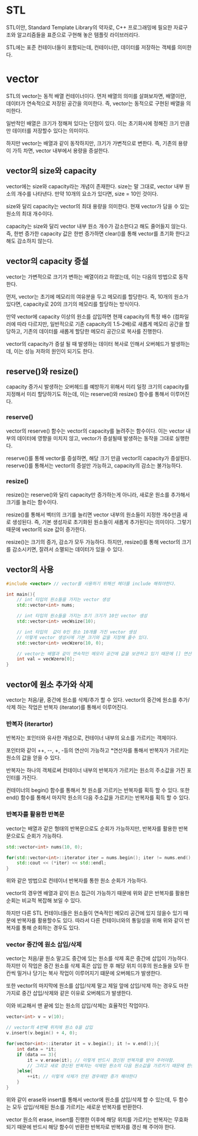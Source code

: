 # STL
STL이안, Standard Template Library의 약자로, C++ 프로그래밍에 필요한 자료구조와 알고리즘들을 표준으로 구현해 놓은 템플릿 라이브러리다.

STL에는 표준 컨테이너들이 포함되는데, 컨테이너란, 데이터를 저장하는 객체를 의미한다.

# vector
STL의 vector는 동적 배열 컨테이너이다. 먼저 배열의 의미를 살펴보자면, 배열이란, 데이터가 연속적으로 저장된 공간을 의미한다. 즉, vector는 동적으로 구현된 배열을 의미한다.

일반적인 배열은 크기가 정해져 있다는 단점이 있다. 이는 초기화시에 정해진 크기 만큼만 데이터를 저장할수 있다는 의미이다. 

하지만 vector는 배열과 같이 동작하지만, 크기가 가변적으로 변한다. 즉, 기존의 용량이 가득 차면, vector 내부에서 용량을 증설한다.

## vector의 size와 capacity
vector에는 size와 capacity라는 개념이 존재한다. size는 말 그대로, vector 내부 원소의 개수를 나타낸다. 만약 10개의 요소가 있다면, size = 10인 것이다.

size와 달리 capacity는 vector의 최대 용량을 의미한다. 현재 vector가 담을 수 있는 원소의 최대 개수이다.

capacity는 size와 달리 vector 내부 원소 개수가 감소한다고 해도 줄어들지 않는다. 즉, 한번 증가한 capacity 값은 한번 증가하면 clear()를 통해 vector를 초기화 한다고 해도 감소하지 않는다.

## vector의 capacity 증설
vector는 가변적으로 크기가 변하는 배열이라고 하였는데, 이는 다음의 방법으로 동작한다.

먼저, vector는 초기에 메모리의 여유분을 두고 메모리를 할당한다. 즉, 10개의 원소가 있다면, capacity로 20의 크기의 메모리를 할당하는 방식이다.

만약 vector에 capacity 이상의 원소를 삽입하면 현재 capacity의 특정 배수 (컴파일러에 따라 다르지만, 일반적으로 기존 capacity의 1.5-2배)로 새롭게 메모리 공간을 할당하고, 기존의 데이터를 새롭게 할당한 메모리 공간으로 복사를 진행한다.

vector의 capacity가 증설 될 때 발생하는 데이터 복사로 인해서 오버헤드가 발생하는데, 이는 성능 저하의 원인이 되기도 한다.

## reserve()와 resize()
capacity 증가시 발생하는 오버헤드를 예방하기 위해서 미리 일정 크기의 capacity를 지정해서 미리 할당하기도 하는데, 이는 reserve()와 resize() 함수를 통해서 이루어진다.

### reserve()
vector의 reserve() 함수는 vector의 capacity를 늘려주는 함수이다. 이는 vector 내부의 데이터에 영향을 미치지 않고, vector가 증설될때 발생하는 동작을 그대로 실행한다.

reserve()를 통해 vector를 증설하면, 해당 크기 만큼 vector의 capacity가 증설된다. reserve()를 통해서는 vector의 증설만 가능하고, capacity의 감소는 불가능하다.

### resize()
resize()는 reserve()와 달리 capacity만 증가하는게 아니라, 새로운 원소를 추가해서 크기를 늘리는 함수이다. 

resize()를 통해서 벡터의 크기를 늘리면 vector 내부의 원소들이 지정한 개수만큼 새로 생성된다. 즉, 기본 생성자로 초기화된 원소들이 새롭게 추가된다는 의미이다. 그렇기 때문에 vector의 size 값이 증가한다.

resize()는 크기의 증가, 감소가 모두 가능하다. 하지만, resize()를 통해 vector의 크기를 감소시키면, 잘려서 소멸되는 데이터가 있을 수 있다.

## vector의 사용
```cpp
#include <vector> // vector를 사용하기 위해선 헤더를 include 해줘야한다.

int main(){
    // int 타입의 원소들을 가지는 vector 생성
    std::vector<int> nums;

    // int 타입의 원소들을 가지는 초기 크기가 10인 vector 생성
    std::vector<int> vecWsize(10);

    // int 타입의  값이 0인 원소 10개를 가진 vector 생성
    // 이렇게 vector 생성시에 기본 크기와 값을 지정해 줄수 있다.
    std::vector<int> vecWzero(10, 0);

    // vector는 배열과 같이 연속적인 메모리 공간에 값을 보관하고 있기 때문에 [] 연산자를 통한 임의 접근 (Random Access)가 가능하다.
    int val = vecWzero[0];
}
```

## vector에 원소 추가와 삭제
vector는 처음/끝, 중간에 원소를 삭제/추가 할 수 있다. vector의 중간에 원소를 추가/삭제 하는 작업은 반복자 (iterator)를 통해서 이루어진다.

### 반복자 (iterartor)
반복자는 포인터와 유사한 개념으로, 컨테이너 내부의 요소를 가르키는 객체이다. 

포인터와 같이 ++, --, +, -등의 연산이 가능하고 *연산자를 통해서 반복자가 가르키는 원소의 값을 얻을 수 있다.

반복자는 하나의 객체로써 컨테이너 내부의 반복자가 가르키는 원소의 주소값을 가진 포인터를 가진다.

컨테이너의 begin() 함수를 통해서 첫 원소를 가르키는 반복자를 획득 할 수 있다. 또한 end() 함수를 통해서 마지막 원소의 다음 주소값을 가르키는 반복자를 획득 할 수 있다.

### 반복자를 활용한 반복문
vector는 배열과 같은 형태의 반복문으로도 순회가 가능하지만, 반복자를 활용한 반복문으로도 순회가 가능하다.

```cpp
std::vector<int> nums(10, 0);

for(std::vector<int>::iterator iter = nums.begin(); iter != nums.end(); ++iter){
    std::cout << (*iter) << std::endl;
}
```

위와 같은 방법으로 컨테이너 반복자를 통한 원소 순회가 가능하다.

vector의 경우엔 배열과 같이 원소 접근이 가능하기 때문에 위와 같은 반복자를 활용한 순회는 비교적 복잡해 보일 수 있다.

하지만 다른 STL 컨테이너들은 원소들이 연속적인 메모리 공간에 있지 않을수 있기 때문에 반복자를 활용할수도 있다. 따라서 다른 컨테이너와의 통일성을 위해 위와 같이 반복자를 통해 순회하는 경우도 있다.

### vector 중간에 원소 삽입/삭제
vector는 처음/끝 원소 말고도 중간에 있는 원소를 삭제 혹은 중간에 삽입이 가능하다. 하지만 이 작업은 중간 원소를 삭제 혹은 삽입 한 후 해당 위치 이후의 원소들을 모두 한칸씩 밀거나 당기는 복사 작업이 이루어지기 떄문에 오버헤드가 발생한다.

또한 vector의 마지막에 원소를 삽입/삭제 말고 제일 앞에 삽입/삭제 하는 경우도 마찬가지로 중간 삽입/삭제와 같은 이유로 오버헤드가 발생한다.

이와 비교해서 맨 끝에 있는 원소의 삽입/삭제는 효율적인 작업이다.

```cpp
vector<int> v = v(10);

// vector의 4번째 위치에 원소 0을 삽입
v.insert(v.begin() + 4, 0);

for(vector<int>::iterator it = v.begin(); it != v.end();){
    int data = *it;
    if (data == 3){
        it = v.erase(it); // 이렇게 반드시 갱신된 반복자를 받아 주어야함.
        // 그리고 새로 갱신된 반복자는 삭제된 원소의 다음 원소값을 가르키기 때문에 한번 더 반복해주어야한다.
    }else{
        ++it; // 이렇게 삭제가 안된 경우에만 증가 해야한다
    }
}
```
위와 같이 erase와 insert를 통해서 vector에 원소를 삽입/삭제 할 수 있는데, 두 함수는 모두 삽입/삭제된 원소를 가르키는 새로운 반복자를 반환한다.

vector 원소의 erase, insert를 진행한 이후에 해당 위치를 가르키는 반복자는 무효화 되기 때문에 반드시 해당 함수이 반환한 반복자로 반복자를 갱신 해 주어야 한다.